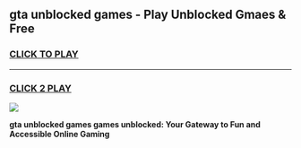 
## gta unblocked games - Play Unblocked Gmaes & Free
<h3>
<a href="https://news.freeplayer.one?title=gta_unblocked_games&ref=16F">CLICK TO PLAY</a></h3>
<hr>

<h3>
<a href="https://news.freeplayer.one?title=gta_unblocked_games&ref=16F">CLICK 2 PLAY</a>
  
</h3>

<a href="https://news.freeplayer.one?title=gta_unblocked_games&ref=16F/"><img src="https://clearcache.store/games.png"></a>


**gta unblocked games games unblocked: Your Gateway to Fun and Accessible Online Gaming**
